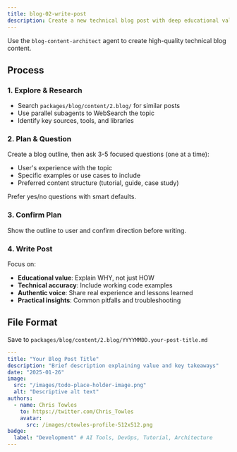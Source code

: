 ```yaml
---
title: blog-02-write-post
description: Create a new technical blog post with deep educational value and professional quality
---
```


Use the `blog-content-architect` agent to create high-quality technical blog content.

## Process

### 1. Explore & Research

- Search `packages/blog/content/2.blog/` for similar posts
- Use parallel subagents to WebSearch the topic
- Identify key sources, tools, and libraries

### 2. Plan & Question

Create a blog outline, then ask 3-5 focused questions (one at a time):
- User's experience with the topic
- Specific examples or use cases to include
- Preferred content structure (tutorial, guide, case study)

Prefer yes/no questions with smart defaults.

### 3. Confirm Plan

Show the outline to user and confirm direction before writing.

### 4. Write Post

Focus on:
- **Educational value**: Explain WHY, not just HOW
- **Technical accuracy**: Include working code examples
- **Authentic voice**: Share real experience and lessons learned
- **Practical insights**: Common pitfalls and troubleshooting

## File Format

Save to `packages/blog/content/2.blog/YYYYMMDD.your-post-title.md`

```yaml
---
title: "Your Blog Post Title"
description: "Brief description explaining value and key takeaways"
date: "2025-01-26"
image:
  src: "/images/todo-place-holder-image.png"
  alt: "Descriptive alt text"
authors:
  - name: Chris Towles
    to: https://twitter.com/Chris_Towles
    avatar:
      src: /images/ctowles-profile-512x512.png
badge:
  label: "Development" # AI Tools, DevOps, Tutorial, Architecture
---
```